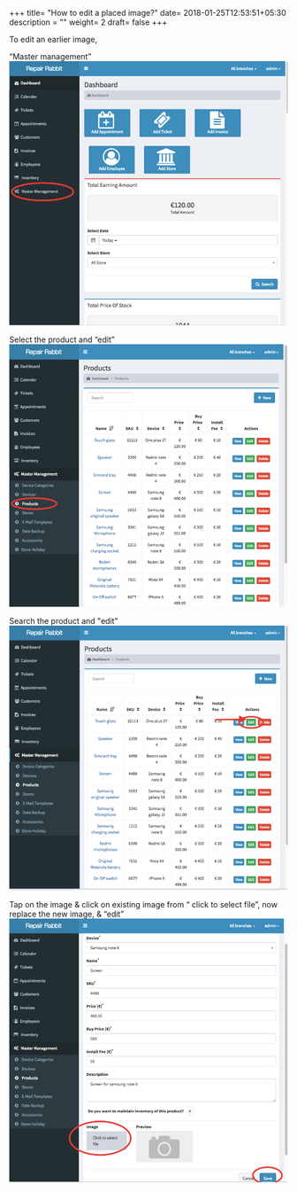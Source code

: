 +++
title= "How to edit a placed image?"
date= 2018-01-25T12:53:51+05:30
description = ""
weight= 2
draft= false
+++


To edit an earlier image, 

“Master management” 
![How to ediat a placed image?](/images/products/how_to_edit_placed_image/go_to_master_management.png)

Select the product and “edit”
![How to ediat a placed image?](/images/products/how_to_edit_placed_image/select_product.png)

Search the product and "edit"
![How to ediat a placed image?](/images/products/how_to_edit_placed_image/click_edit.png)

Tap on the image & click on existing image from “ click to select file”, now replace the new image, & “edit”   
![How to ediat a placed image?](/images/products/how_to_edit_placed_image/tap_on_image_and_replace_the_image_and_save.png)




